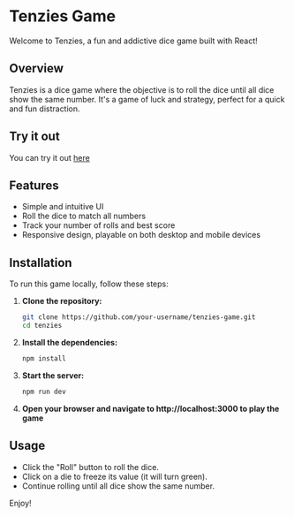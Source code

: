 # Tenzies Game

Welcome to Tenzies, a fun and addictive dice game built with React!

## Overview

Tenzies is a dice game where the objective is to roll the dice until all dice show the same number. It's a game of luck and strategy, perfect for a quick and fun distraction.

## Try it out

You can try it out [here](https://ten-zies.netlify.app/)

## Features

- Simple and intuitive UI
- Roll the dice to match all numbers
- Track your number of rolls and best score
- Responsive design, playable on both desktop and mobile devices

## Installation

To run this game locally, follow these steps:

1. **Clone the repository:**

   ```bash
   git clone https://github.com/your-username/tenzies-game.git
   cd tenzies

2. **Install the dependencies:**

    ```bash
    npm install

3. **Start the server:**

    ```bash
    npm run dev

4. **Open your browser and navigate to http://localhost:3000 to play the game**

## Usage

- Click the "Roll" button to roll the dice.
- Click on a die to freeze its value (it will turn green).
- Continue rolling until all dice show the same number.

Enjoy!